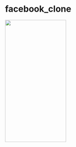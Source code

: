 # facebook_clone

<img src="https://github.com/Muneef-Nk/facebook_old_ui/assets/92105703/f842608c-9d08-4a0d-a44e-714a8d20380c" width="200" height="400"/>

